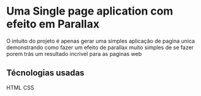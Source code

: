 <h1> Uma Single page aplication com efeito em Parallax </h1>


<p> O intuito do projeto é apenas gerar uma simples aplicação de pagina unica demonstrando como fazer um efeito de parallax
  muito simples de se fazer porem trás um resultado incrivel para as paginas web </p>
  
  
  <h2> Técnologias usadas </h2>
  
  <tr> HTML </tr>
  <td> CSS </td>
